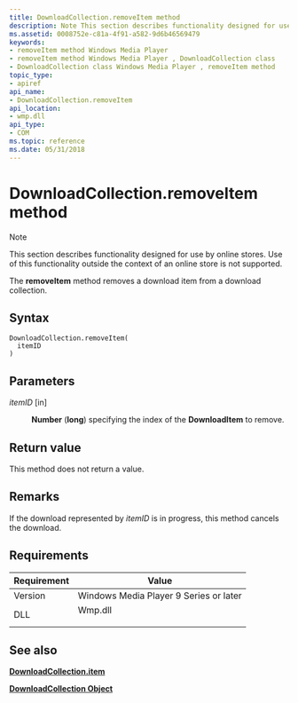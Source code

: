 ```yaml
---
title: DownloadCollection.removeItem method
description: Note This section describes functionality designed for use by online stores. Use of this functionality outside the context of an online store is not supported. The removeItem method removes a download item from a download collection.
ms.assetid: 0008752e-c81a-4f91-a582-9d6b46569479
keywords:
- removeItem method Windows Media Player
- removeItem method Windows Media Player , DownloadCollection class
- DownloadCollection class Windows Media Player , removeItem method
topic_type:
- apiref
api_name:
- DownloadCollection.removeItem
api_location:
- wmp.dll
api_type:
- COM
ms.topic: reference
ms.date: 05/31/2018
---
```


# DownloadCollection.removeItem method

> [!Note]  
> This section describes functionality designed for use by online stores. Use of this functionality outside the context of an online store is not supported.

 

The **removeItem** method removes a download item from a download collection.

## Syntax


```JScript
DownloadCollection.removeItem(
  itemID
)
```



## Parameters

<dl> <dt>

*itemID* \[in\]
</dt> <dd>

**Number** (**long**) specifying the index of the **DownloadItem** to remove.

</dd> </dl>

## Return value

This method does not return a value.

## Remarks

If the download represented by *itemID* is in progress, this method cancels the download.

## Requirements



| Requirement | Value |
|--------------------|------------------------------------------------------------------------------------|
| Version<br/> | Windows Media Player 9 Series or later<br/>                                  |
| DLL<br/>     | <dl> <dt>Wmp.dll</dt> </dl> |



## See also

<dl> <dt>

[**DownloadCollection.item**](downloadcollection-item.md)
</dt> <dt>

[**DownloadCollection Object**](downloadcollection-object.md)
</dt> </dl>

 

 





